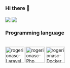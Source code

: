 ### Hi there 👋

<a href="https://github.com/anuraghazra/github-readme-stats">
  <img height:"180em" align="center" src="https://github-readme-stats.vercel.app/api?username=anuraghazra&show_icons=true&" /></a>
<a href="https://github.com/anuraghazra/convoychat">
  <img height:"180em" align="center" src="https://github-readme-stats.vercel.app/api/top-langs/?username=anuraghazra&layout=compact&" /></a>
  
  
### Programming language

<p align="center">
<div style="display: inline_block"><br>
  <img align="center" alt="rogerionasc-Laravel" height="50" width="60" src="https://cdn.jsdelivr.net/gh/devicons/devicon/icons/laravel/laravel-plain-wordmark.svg">
  <img align="center" alt="rogerionasc-Php" height="50" width="60" src="https://cdn.jsdelivr.net/gh/devicons/devicon/icons/php/php-original.svg">
  <img align="center" alt="rogerionasc-Docker" height="50" width="60" src="https://cdn.jsdelivr.net/gh/devicons/devicon/icons/docker/docker-original-wordmark.svg">
</div>
</p>
          
